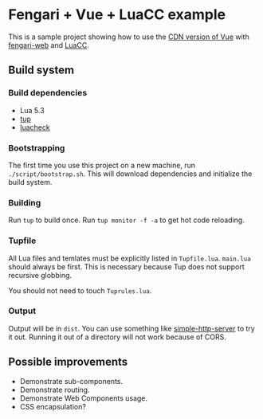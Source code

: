 # Fengari + Vue + LuaCC example

This is a sample project showing how to use the [CDN version of Vue](https://vuejs.org/v2/guide/installation.html#CDN) with [fengari-web](https://github.com/fengari-lua/fengari-web) and [LuaCC](https://github.com/mihacooper/luacc).

## Build system

### Build dependencies

- Lua 5.3
- [tup](http://gittup.org/tup)
- [luacheck](https://github.com/mpeterv/luacheck)

### Bootstrapping

The first time you use this project on a new machine, run `./script/bootstrap.sh`. This will download dependencies and initialize the build system.

### Building

Run `tup` to build once. Run `tup monitor -f -a` to get hot code reloading.

### Tupfile

All Lua files and temlates must be explicitly listed in `Tupfile.lua`. `main.lua` should always be first. This is necessary because Tup does not support recursive globbing.

You should not need to touch `Tuprules.lua`.

### Output

Output will be in `dist`. You can use something like [simple-http-server](https://github.com/TheWaWaR/simple-http-server) to try it out. Running it out of a directory will not work because of CORS.

## Possible improvements

- Demonstrate sub-components.
- Demonstrate routing.
- Demonstrate Web Components usage.
- CSS encapsulation?
